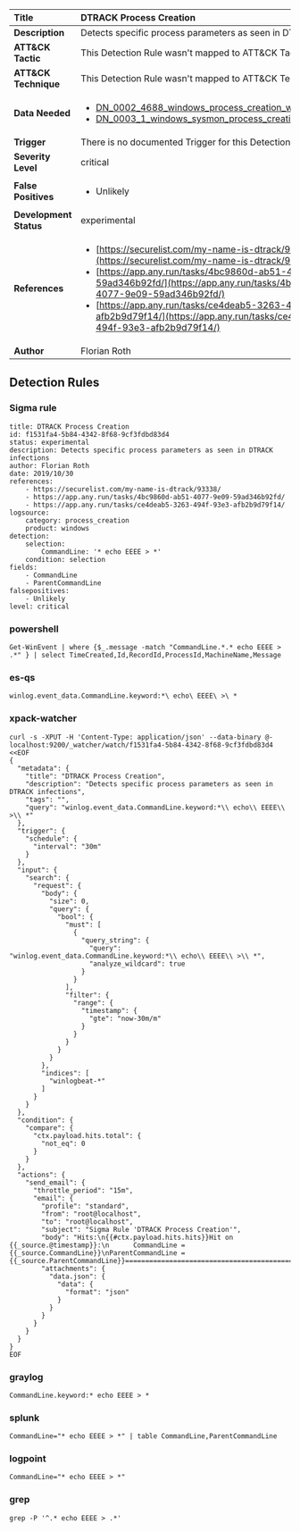| Title                    | DTRACK Process Creation       |
|:-------------------------|:------------------|
| **Description**          | Detects specific process parameters as seen in DTRACK infections |
| **ATT&amp;CK Tactic**    |   This Detection Rule wasn't mapped to ATT&amp;CK Tactic yet  |
| **ATT&amp;CK Technique** |  This Detection Rule wasn't mapped to ATT&amp;CK Technique yet  |
| **Data Needed**          | <ul><li>[DN_0002_4688_windows_process_creation_with_commandline](../Data_Needed/DN_0002_4688_windows_process_creation_with_commandline.md)</li><li>[DN_0003_1_windows_sysmon_process_creation](../Data_Needed/DN_0003_1_windows_sysmon_process_creation.md)</li></ul>  |
| **Trigger**              |  There is no documented Trigger for this Detection Rule yet  |
| **Severity Level**       | critical |
| **False Positives**      | <ul><li>Unlikely</li></ul>  |
| **Development Status**   | experimental |
| **References**           | <ul><li>[https://securelist.com/my-name-is-dtrack/93338/](https://securelist.com/my-name-is-dtrack/93338/)</li><li>[https://app.any.run/tasks/4bc9860d-ab51-4077-9e09-59ad346b92fd/](https://app.any.run/tasks/4bc9860d-ab51-4077-9e09-59ad346b92fd/)</li><li>[https://app.any.run/tasks/ce4deab5-3263-494f-93e3-afb2b9d79f14/](https://app.any.run/tasks/ce4deab5-3263-494f-93e3-afb2b9d79f14/)</li></ul>  |
| **Author**               | Florian Roth |


## Detection Rules

### Sigma rule

```
title: DTRACK Process Creation
id: f1531fa4-5b84-4342-8f68-9cf3fdbd83d4
status: experimental
description: Detects specific process parameters as seen in DTRACK infections
author: Florian Roth
date: 2019/10/30
references:
    - https://securelist.com/my-name-is-dtrack/93338/
    - https://app.any.run/tasks/4bc9860d-ab51-4077-9e09-59ad346b92fd/
    - https://app.any.run/tasks/ce4deab5-3263-494f-93e3-afb2b9d79f14/
logsource:
    category: process_creation
    product: windows
detection:
    selection:
        CommandLine: '* echo EEEE > *'
    condition: selection
fields:
    - CommandLine
    - ParentCommandLine
falsepositives:
    - Unlikely
level: critical

```





### powershell
    
```
Get-WinEvent | where {$_.message -match "CommandLine.*.* echo EEEE > .*" } | select TimeCreated,Id,RecordId,ProcessId,MachineName,Message
```


### es-qs
    
```
winlog.event_data.CommandLine.keyword:*\ echo\ EEEE\ >\ *
```


### xpack-watcher
    
```
curl -s -XPUT -H 'Content-Type: application/json' --data-binary @- localhost:9200/_watcher/watch/f1531fa4-5b84-4342-8f68-9cf3fdbd83d4 <<EOF
{
  "metadata": {
    "title": "DTRACK Process Creation",
    "description": "Detects specific process parameters as seen in DTRACK infections",
    "tags": "",
    "query": "winlog.event_data.CommandLine.keyword:*\\ echo\\ EEEE\\ >\\ *"
  },
  "trigger": {
    "schedule": {
      "interval": "30m"
    }
  },
  "input": {
    "search": {
      "request": {
        "body": {
          "size": 0,
          "query": {
            "bool": {
              "must": [
                {
                  "query_string": {
                    "query": "winlog.event_data.CommandLine.keyword:*\\ echo\\ EEEE\\ >\\ *",
                    "analyze_wildcard": true
                  }
                }
              ],
              "filter": {
                "range": {
                  "timestamp": {
                    "gte": "now-30m/m"
                  }
                }
              }
            }
          }
        },
        "indices": [
          "winlogbeat-*"
        ]
      }
    }
  },
  "condition": {
    "compare": {
      "ctx.payload.hits.total": {
        "not_eq": 0
      }
    }
  },
  "actions": {
    "send_email": {
      "throttle_period": "15m",
      "email": {
        "profile": "standard",
        "from": "root@localhost",
        "to": "root@localhost",
        "subject": "Sigma Rule 'DTRACK Process Creation'",
        "body": "Hits:\n{{#ctx.payload.hits.hits}}Hit on {{_source.@timestamp}}:\n      CommandLine = {{_source.CommandLine}}\nParentCommandLine = {{_source.ParentCommandLine}}================================================================================\n{{/ctx.payload.hits.hits}}",
        "attachments": {
          "data.json": {
            "data": {
              "format": "json"
            }
          }
        }
      }
    }
  }
}
EOF

```


### graylog
    
```
CommandLine.keyword:* echo EEEE > *
```


### splunk
    
```
CommandLine="* echo EEEE > *" | table CommandLine,ParentCommandLine
```


### logpoint
    
```
CommandLine="* echo EEEE > *"
```


### grep
    
```
grep -P '^.* echo EEEE > .*'
```



